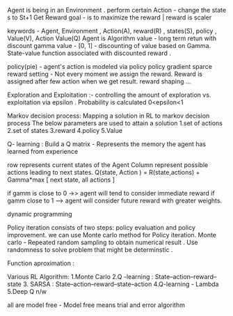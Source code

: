 Agent is being in an Environment . 
perform certain Action  - change the state s to St+1 
Get Reward 
goal -  is to maximize the reward   | reward is scaler 

keywords -  Agent, Environment , Action(A), reward(R) , states(S), policy , Value(V), Action Value(Q)
Agent is Algorithm
value -  long term retun with discount 
gamma value -   [0, 1]  -  discounting of value based on Gamma. 
State-value function associated with discounted reward .

policy(pie)  -  agent's action is modeled via policy 
policy gradient 
sparce reward setting -  Not every moment we assign the reward.
Reward is assigned after few action when we get result.
reward shaping ...

Exploration and Exploitation :- 
controlling the amount of exploration vs. exploitation  via epsilon . Probability is calculated 
0<epsilon<1   

Markov decision process:
Mapping a solution in RL to markov decision process
The below parameters are used to attain a solution 
1.set of actions
2.set of states
3.reward
4.policy
5.Value 

Q- learning :
Build a Q matrix  -   Represents the memory the agent has learned from experience 

row represents current states of the Agent 
Column represent  possible actions  leading to next states.
Q(state, Action ) = R(state,actions) + Gamma*max [ next state, all actions ]

if gamm is close to 0  ->> agent will tend to consider immediate reward 
if gamm close to 1 --> agent will consider future reward with greater weights.

dynamic programming

Policy iteration consists of two steps: policy evaluation and policy improvement.
we can use Monte carlo method for Policy iteration. 
Monte carlo -  Repeated random sampling to obtain numerical result .
Use randomness to solve problem that might be determinstic .

Function aproximation :

Various RL Algorithm:
1.Monte Carlo
2.Q -learning  : State–action–reward–state
3. SARSA : State–action–reward–state–action
4.Q-learning - Lambda
5.Deep Q n/w

all are model free  - Model free means trial and error  algorithm 
